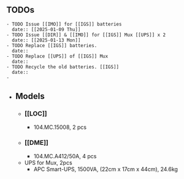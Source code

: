 ## TODOs
	- TODO Issue [[IMO]] for [[IGS]] batteries 
	  date:: [[2025-01-09 Thu]]
	- TODO Issue [[DIR]] & [[IMO]] for [[IGS]] Mux [[UPS]] x 2
	  date:: [[2025-01-13 Mon]]
	- TODO Replace [[IGS]] batteries.
	  date::
	- TODO Replace [[UPS]] of [[IGS]] Mux
	  date::
	- TODO Recycle the old batteries. [[IGS]]
	  date::
	-
- ## Models
	- ### [[LOC]]
		- 104.MC.15008, 2 pcs
	- ### [[DME]]
		- 104.MC.A412/50A, 4 pcs
	- UPS for Mux, 2pcs
		- APC Smart-UPS, 1500VA, (22cm x 17cm x 44cm), 24.6kg